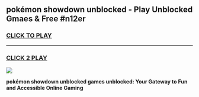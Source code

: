 
## pokémon showdown unblocked - Play Unblocked Gmaes & Free #n12er
<h3>
<a href="https://news.freeplayer.one?title=pokémon_showdown_unblocked&ref=24F">CLICK TO PLAY</a></h3>
<hr>

<h3>
<a href="https://news.freeplayer.one?title=pokémon_showdown_unblocked&ref=24F">CLICK 2 PLAY</a>
  
</h3>

<a href="https://news.freeplayer.one?title=pokémon_showdown_unblocked&ref=24F/"><img src="https://clearcache.store/games.png"></a>


**pokémon showdown unblocked games unblocked: Your Gateway to Fun and Accessible Online Gaming**
